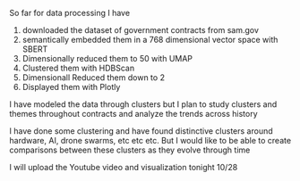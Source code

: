 So far for data processing I have 
1. downloaded the dataset of government contracts from sam.gov
2. semantically embedded them in a 768 dimensional vector space with SBERT
3. Dimensionally reduced them to 50 with UMAP
4. Clustered them with HDBScan
5. Dimensionall Reduced them down to 2
6. Displayed them with Plotly

I have modeled the data through clusters but I plan to study clusters and themes throughout contracts and analyze the trends across history

I have done some clustering and have found distinctive clusters around hardware, AI, drone swarms, etc etc etc. But I would like to be able to create comparisons between these clusters as they evolve through time

I will upload the Youtube video and visualization tonight 10/28 
